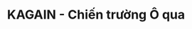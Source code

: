 ---
layout: post
title:  "KAGAIN - Chiến trường Ô qua"
categories: [stack, dp]
code: KAGAIN
src: KAGAIN.cpp
---